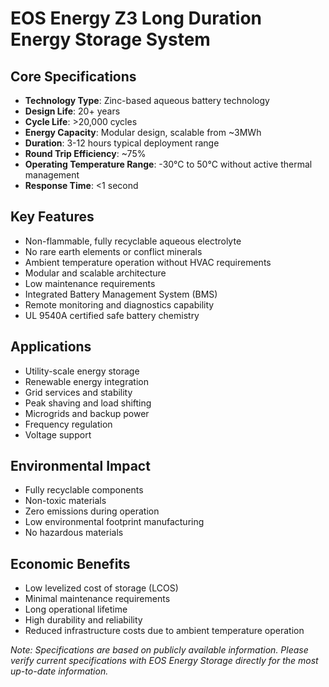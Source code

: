 # EOS Energy Z3 Long Duration Energy Storage System

## Core Specifications
- **Technology Type**: Zinc-based aqueous battery technology
- **Design Life**: 20+ years
- **Cycle Life**: >20,000 cycles
- **Energy Capacity**: Modular design, scalable from ~3MWh
- **Duration**: 3-12 hours typical deployment range
- **Round Trip Efficiency**: ~75%
- **Operating Temperature Range**: -30°C to 50°C without active thermal management
- **Response Time**: <1 second

## Key Features
- Non-flammable, fully recyclable aqueous electrolyte
- No rare earth elements or conflict minerals
- Ambient temperature operation without HVAC requirements
- Modular and scalable architecture
- Low maintenance requirements
- Integrated Battery Management System (BMS)
- Remote monitoring and diagnostics capability
- UL 9540A certified safe battery chemistry

## Applications
- Utility-scale energy storage
- Renewable energy integration
- Grid services and stability
- Peak shaving and load shifting
- Microgrids and backup power
- Frequency regulation
- Voltage support

## Environmental Impact
- Fully recyclable components
- Non-toxic materials
- Zero emissions during operation
- Low environmental footprint manufacturing
- No hazardous materials

## Economic Benefits
- Low levelized cost of storage (LCOS)
- Minimal maintenance requirements
- Long operational lifetime
- High durability and reliability
- Reduced infrastructure costs due to ambient temperature operation

*Note: Specifications are based on publicly available information. Please verify current specifications with EOS Energy Storage directly for the most up-to-date information.*